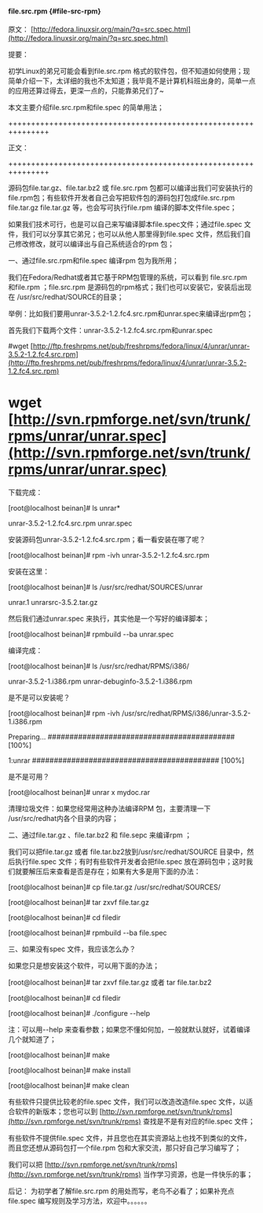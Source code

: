#### file.src.rpm {#file-src-rpm}

原文： [http://fedora.linuxsir.org/main/?q=src.spec.html](http://fedora.linuxsir.org/main/?q=src.spec.html)

提要：

初学Linux的弟兄可能会看到file.src.rpm 格式的软件包，但不知道如何使用；现简单介绍一下，太详细的我也不太知道；我毕竟不是计算机科班出身的，简单一点的应用还算过得去，更深一点的，只能靠弟兄们了~

本文主要介绍file.src.rpm和file.spec 的简单用法；

+++++++++++++++++++++++++++++++++++++++++++++++++++++++++++++++

正文：

+++++++++++++++++++++++++++++++++++++++++++++++++++++++++++++++

源码包file.tar.gz、file.tar.bz2 或 file.src.rpm 包都可以编译出我们可安装执行的file.rpm包；有些软件开发者自己会写把软件包的源码包打包成file.src.rpm file.tar.gz file.tar.gz 等，也会写可执行file.rpm 编译的脚本文件file.spec；

如果我们技术可行，也是可以自己来写编译脚本file.spec文件；通过file.spec 文件，我们可以分享其它弟兄；也可以从他人那里得到file.spec 文件，然后我们自己修改修改，就可以编译出与自己系统适合的rpm 包；

一、通过file.src.rpm和file.spec 编译rpm 包为我所用；

我们在Fedora/Redhat或者其它基于RPM包管理的系统，可以看到 file.src.rpm 和file.rpm ；file.src.rpm 是源码包的rpm格式；我们也可以安装它，安装后出现在 /usr/src/redhat/SOURCE的目录；

举例：比如我们要用unrar-3.5.2-1.2.fc4.src.rpm和unrar.spec来编译出rpm包；

首先我们下载两个文件：unrar-3.5.2-1.2.fc4.src.rpm和unrar.spec

#wget [http://ftp.freshrpms.net/pub/freshrpms/fedora/linux/4/unrar/unrar-3.5.2-1.2.fc4.src.rpm](http://ftp.freshrpms.net/pub/freshrpms/fedora/linux/4/unrar/unrar-3.5.2-1.2.fc4.src.rpm)

# wget [http://svn.rpmforge.net/svn/trunk/rpms/unrar/unrar.spec](http://svn.rpmforge.net/svn/trunk/rpms/unrar/unrar.spec)

下载完成：

[root@localhost beinan]# ls unrar*

unrar-3.5.2-1.2.fc4.src.rpm  unrar.spec

安装源码包unrar-3.5.2-1.2.fc4.src.rpm；看一看安装在哪了呢？

[root@localhost beinan]# rpm -ivh unrar-3.5.2-1.2.fc4.src.rpm

安装在这里：

[root@localhost beinan]# ls /usr/src/redhat/SOURCES/unrar

unrar.1                unrarsrc-3.5.2.tar.gz

然后我们通过unrar.spec 来执行，其实他是一个写好的编译脚本；

[root@localhost beinan]# rpmbuild --ba unrar.spec

编译完成：

[root@localhost beinan]# ls /usr/src/redhat/RPMS/i386/

unrar-3.5.2-1.i386.rpm  unrar-debuginfo-3.5.2-1.i386.rpm

是不是可以安装呢？

[root@localhost beinan]# rpm -ivh /usr/src/redhat/RPMS/i386/unrar-3.5.2-1.i386.rpm

Preparing... ########################################### [100%]

1:unrar ########################################### [100%]

是不是可用？

[root@localhost beinan]# unrar x mydoc.rar

清理垃圾文件：如果您经常用这种办法编译RPM 包，主要清理一下 /usr/src/redhat内各个目录的内容；

二、通过file.tar.gz 、file.tar.bz2 和 file.sepc 来编译rpm ；

我们可以把file.tar.gz 或者 file.tar.bz2放到/usr/src/redhat/SOURCE 目录中，然后执行file.spec 文件；有时有些软件开发者会把file.spec 放在源码包中；这时我们就要解压后来查看是否是存在；如果有大多是用下面的办法：

[root@localhost beinan]# cp file.tar.gz /usr/src/redhat/SOURCES/

[root@localhost beinan]# tar zxvf file.tar.gz

[root@localhost beinan]# cd filedir

[root@localhost beinan]# rpmbuild --ba file.spec

三、如果没有spec 文件，我应该怎么办？

如果您只是想安装这个软件，可以用下面的办法；

[root@localhost beinan]# tar zxvf file.tar.gz 或者 tar file.tar.bz2

[root@localhost beinan]# cd filedir

[root@localhost beinan]# ./configure --help

注：可以用--help 来查看参数；如果您不懂如何加，一般就默认就好，试着编译几个就知道了；

[root@localhost beinan]# make

[root@localhost beinan]# make install

[root@localhost beinan]# make clean

有些软件只提供比较老的file.spec 文件，我们可以改造改造file.spec 文件，以适合软件的新版本；您也可以到 [http://svn.rpmforge.net/svn/trunk/rpms](http://svn.rpmforge.net/svn/trunk/rpms) 查找是不是有对应的file.spec 文件；

有些软件不提供file.spec 文件，并且您也在其实资源站上也找不到类似的文件，而且您还想从源码包打一个file.rpm 包和大家交流，那只好自己学习编写了；

我们可以把 [http://svn.rpmforge.net/svn/trunk/rpms](http://svn.rpmforge.net/svn/trunk/rpms) 当作学习资源，也是一件快乐的事；

后记： 为初学者了解file.src.rpm 的用处而写，老鸟不必看了；如果补充点file.spec 编写规则及学习方法，欢迎中。。。。。。
